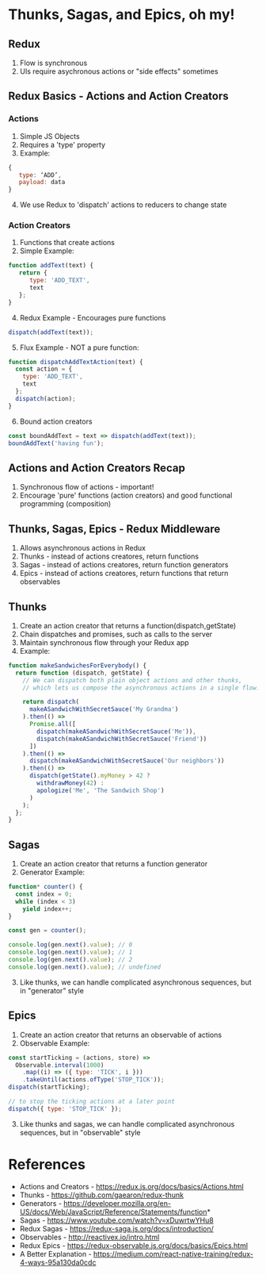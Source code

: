 # Thunks, Sagas, and Epics, oh my!

## Redux
1. Flow is synchronous
2. UIs require asychronous actions or "side effects" sometimes

## Redux Basics - Actions and Action Creators

### Actions
1. Simple JS Objects
2. Requires a 'type' property
3. Example: 
```javascript
{
   type: ‘ADD’,
   payload: data
}
```
4. We use Redux to 'dispatch' actions to reducers to change state

### Action Creators
1. Functions that create actions
3. Simple Example:
```javascript
function addText(text) {
   return {
      type: 'ADD_TEXT',
      text
   };
}
```
4. Redux Example - Encourages pure functions
```javascript
dispatch(addText(text));
```
5. Flux Example - NOT a pure function:
```javascript
function dispatchAddTextAction(text) {
  const action = {
    type: 'ADD_TEXT',
    text
  };
  dispatch(action);
}
```
6. Bound action creators
```javascript
const boundAddText = text => dispatch(addText(text));
boundAddText('having fun');
```

## Actions and Action Creators Recap
1. Synchronous flow of actions - important!
2. Encourage 'pure' functions (action creators) and good functional programming (composition)


## Thunks, Sagas, Epics - Redux Middleware
1. Allows asynchronous actions in Redux
2. Thunks - instead of actions creatores, return functions
3. Sagas - instead of actions creatores, return function generators
4. Epics - instead of actions creatores, return functions that return observables


## Thunks
1. Create an action creator that returns a function(dispatch,getState)
2. Chain dispatches and promises, such as calls to the server
3. Maintain synchronous flow through your Redux app
4. Example:
```javascript
function makeSandwichesForEverybody() {
  return function (dispatch, getState) {
    // We can dispatch both plain object actions and other thunks,
    // which lets us compose the asynchronous actions in a single flow.

    return dispatch(
      makeASandwichWithSecretSauce('My Grandma')
    ).then(() =>
      Promise.all([
        dispatch(makeASandwichWithSecretSauce('Me')),
        dispatch(makeASandwichWithSecretSauce('Friend'))
      ])
    ).then(() =>
      dispatch(makeASandwichWithSecretSauce('Our neighbors'))
    ).then(() =>
      dispatch(getState().myMoney > 42 ?
        withdrawMoney(42) :
        apologize('Me', 'The Sandwich Shop')
      )
    );
  };
}
```


## Sagas
1. Create an action creator that returns a function generator
2. Generator Example:
```javascript
function* counter() {
  const index = 0;
  while (index < 3)
    yield index++;
}

const gen = counter();

console.log(gen.next().value); // 0
console.log(gen.next().value); // 1
console.log(gen.next().value); // 2
console.log(gen.next().value); // undefined
```
3. Like thunks, we can handle complicated asynchronous sequences, but in "generator" style


## Epics
1. Create an action creator that returns an observable of actions
2. Observable Example:
```javascript
const startTicking = (actions, store) => 
  Observable.interval(1000)
    .map((i) => ({ type: 'TICK', i }))
    .takeUntil(actions.ofType('STOP_TICK'));
dispatch(startTicking);

// to stop the ticking actions at a later point
dispatch({ type: 'STOP_TICK' });
```
3. Like thunks and sagas, we can handle complicated asynchronous sequences, but in "observable" style


# References
- Actions and Creators - https://redux.js.org/docs/basics/Actions.html
- Thunks - https://github.com/gaearon/redux-thunk
- Generators - https://developer.mozilla.org/en-US/docs/Web/JavaScript/Reference/Statements/function*
- Sagas - https://www.youtube.com/watch?v=xDuwrtwYHu8
- Redux Sagas - https://redux-saga.js.org/docs/introduction/
- Observables - http://reactivex.io/intro.html
- Redux Epics - https://redux-observable.js.org/docs/basics/Epics.html
- A Better Explanation - https://medium.com/react-native-training/redux-4-ways-95a130da0cdc
